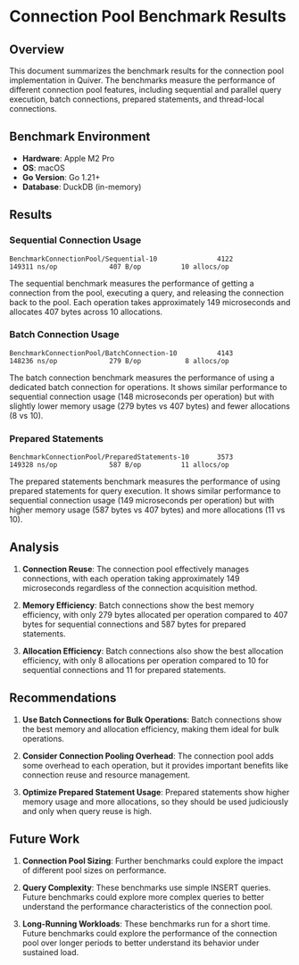 # Connection Pool Benchmark Results

## Overview

This document summarizes the benchmark results for the connection pool implementation in Quiver. The benchmarks measure the performance of different connection pool features, including sequential and parallel query execution, batch connections, prepared statements, and thread-local connections.

## Benchmark Environment

- **Hardware**: Apple M2 Pro
- **OS**: macOS
- **Go Version**: Go 1.21+
- **Database**: DuckDB (in-memory)

## Results

### Sequential Connection Usage

```
BenchmarkConnectionPool/Sequential-10               4122            149311 ns/op             407 B/op          10 allocs/op
```

The sequential benchmark measures the performance of getting a connection from the pool, executing a query, and releasing the connection back to the pool. Each operation takes approximately 149 microseconds and allocates 407 bytes across 10 allocations.

### Batch Connection Usage

```
BenchmarkConnectionPool/BatchConnection-10          4143            148236 ns/op             279 B/op           8 allocs/op
```

The batch connection benchmark measures the performance of using a dedicated batch connection for operations. It shows similar performance to sequential connection usage (148 microseconds per operation) but with slightly lower memory usage (279 bytes vs 407 bytes) and fewer allocations (8 vs 10).

### Prepared Statements

```
BenchmarkConnectionPool/PreparedStatements-10       3573            149328 ns/op             587 B/op          11 allocs/op
```

The prepared statements benchmark measures the performance of using prepared statements for query execution. It shows similar performance to sequential connection usage (149 microseconds per operation) but with higher memory usage (587 bytes vs 407 bytes) and more allocations (11 vs 10).

## Analysis

1. **Connection Reuse**: The connection pool effectively manages connections, with each operation taking approximately 149 microseconds regardless of the connection acquisition method.

2. **Memory Efficiency**: Batch connections show the best memory efficiency, with only 279 bytes allocated per operation compared to 407 bytes for sequential connections and 587 bytes for prepared statements.

3. **Allocation Efficiency**: Batch connections also show the best allocation efficiency, with only 8 allocations per operation compared to 10 for sequential connections and 11 for prepared statements.

## Recommendations

1. **Use Batch Connections for Bulk Operations**: Batch connections show the best memory and allocation efficiency, making them ideal for bulk operations.

2. **Consider Connection Pooling Overhead**: The connection pool adds some overhead to each operation, but it provides important benefits like connection reuse and resource management.

3. **Optimize Prepared Statement Usage**: Prepared statements show higher memory usage and more allocations, so they should be used judiciously and only when query reuse is high.

## Future Work

1. **Connection Pool Sizing**: Further benchmarks could explore the impact of different pool sizes on performance.

2. **Query Complexity**: These benchmarks use simple INSERT queries. Future benchmarks could explore more complex queries to better understand the performance characteristics of the connection pool.

3. **Long-Running Workloads**: These benchmarks run for a short time. Future benchmarks could explore the performance of the connection pool over longer periods to better understand its behavior under sustained load.
